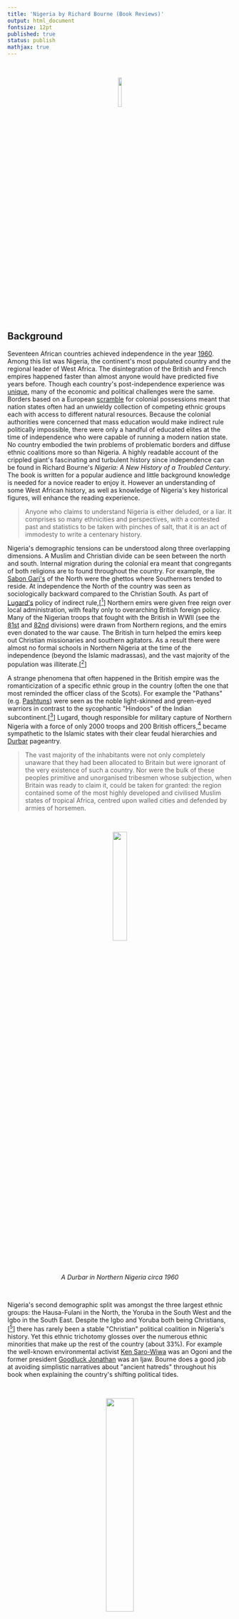 ```yaml
---
title: 'Nigeria by Richard Bourne (Book Reviews)'
output: html_document
fontsize: 12pt
published: true
status: publish
mathjax: true
---
```


<br>
<p align="center"><img src="/figures/nigeria.jpg" width="13%"></p>
<br>

## Background

Seventeen African countries achieved independence in the year [1960](https://www.thoughtco.com/chronological-list-of-african-independence-4070467). Among this list was Nigeria, the continent's most populated country and the regional leader of West Africa. The disintegration of the British and French empires happened faster than almost anyone would have predicted five years before. Though each country's post-independence experience was [unique](https://bioeconometrician.github.io/africa_since_independence/), many of the economic and political challenges were the same. Borders based on a European [scramble](https://en.wikipedia.org/wiki/Scramble_for_Africa) for colonial possessions meant that nation states often had an unwieldy collection of competing ethnic groups each with access to different natural resources. Because the colonial authorities were concerned that mass education would make indirect rule politically impossible, there were only a handful of educated elites at the time of independence who were capable of running a modern nation state. No country embodied the twin problems of problematic borders and diffuse ethnic coalitions more so than Nigeria. A highly readable account of the crippled giant's fascinating and turbulent history since independence can be found in Richard Bourne's *Nigeria: A New History of a Troubled Century*. The book is written for a popular audience and little background knowledge is needed for a novice reader to enjoy it. However an understanding of some West African history, as well as knowledge of Nigeria's key historical figures, will enhance the reading experience.

> Anyone who claims to understand Nigeria is either deluded, or a liar. It comprises so many ethnicities and perspectives, with a contested past and statistics to be taken with pinches of salt, that it is an act of immodesty to write a centenary history. 

Nigeria's demographic tensions can be understood along three overlapping dimensions. A Muslim and Christian divide can be seen between the north and south. Internal migration during the colonial era meant that congregants of both religions are to found throughout the country. For example, the [Sabon Gari's](https://en.wikipedia.org/wiki/Sabon_Gari) of the North were the ghettos where Southerners tended to reside. At independence the North of the country was seen as sociologically backward compared to the Christian South. As part of [Lugard's](https://en.wikipedia.org/wiki/Frederick_Lugard,_1st_Baron_Lugard) policy of indirect rule,[[^0]] Northern emirs were given free reign over local administration, with fealty only to overarching British foreign policy. Many of the Nigerian troops that fought with the British in WWII (see the [81st](https://en.wikipedia.org/wiki/81st_(West_Africa)_Division_) and [82nd](https://en.wikipedia.org/wiki/82nd_(West_Africa)_Division_) divisions) were drawn from Northern regions, and the emirs even donated to the war cause. The British in turn helped the emirs keep out Christian missionaries and southern agitators. As a result there were almost no formal schools in Northern Nigeria at the time of the independence (beyond the Islamic madrassas), and the vast majority of the population was illiterate.[[^x1]]

A strange phenomena that often happened in the British empire was the romanticization of a specific ethnic group in the country (often the one that most reminded the officer class of the Scots). For example the "Pathans" (e.g. [Pashtuns](https://en.wikipedia.org/wiki/Pashtuns)) were seen as the noble light-skinned and green-eyed warriors in contrast to the sycophantic "Hindoos" of the Indian subcontinent.[[^1]] Lugard, though responsible for military capture of Northern Nigeria with a force of only 2000 troops and 200 British officers,[^x4] became sympathetic to the Islamic states with their clear feudal hierarchies and [Durbar](https://en.wikipedia.org/wiki/Durbar_festival) pageantry.

> The vast majority of the inhabitants were not only completely unaware that they had been allocated to Britain but were ignorant of the very existence of such a country. Nor were the bulk of these peoples primitive and unorganised tribesmen whose subjection, when Britain was ready to claim it, could be taken for granted: the region contained some of the most highly developed and civilised Muslim states of tropical Africa, centred upon walled cities and defended by armies of horsemen. 

<br>
<p align="center"><img src="/figures/durbar.png" width="25%"></p>
<p align="center"><i>A Durbar in Northern Nigeria circa 1960 </i></p>
<br>

Nigeria's second demographic split was amongst the three largest ethnic groups: the Hausa-Fulani in the North, the Yoruba in the South West and the Igbo in the South East. Despite the Igbo and Yoruba both being Christians,[[^2]] there has rarely been a stable "Christian" political coalition in Nigeria's history. Yet this ethnic trichotomy glosses over the numerous ethnic minorities that make up the rest of the country (about 33%). For example the well-known environmental activist [Ken Saro-Wiwa](https://en.wikipedia.org/wiki/Ken_Saro-Wiwa) was an Ogoni and the former president [Goodluck Jonathan](https://en.wikipedia.org/wiki/Goodluck_Jonathan) was an Ijaw. Bourne does a good job at avoiding simplistic narratives about "ancient hatreds" throughout his book when explaining the country's shifting political tides. 

<br>
<p align="center"><img src="/figures/nigeria_linguistic.jpg" width="35%"></p>
<p align="center"><i>Nigeria's ethnic trichotomy hardly captures the country's complexity </i></p>
<br>

As Nigeria careened towards independence in 1960 there was oscillating pressure to either centralize or federalize the country. Though a centralizing state would help to reduce  regional imbalances, it would inevitably become the site of struggle for each group wanting *their turn to eat*. One wonders whether a purely federated Nigerian state would have prevented the country's civil war from occurring, or whether the corruption and environmental damage caused by the oil industry could have been reduced. Some of the country's challenges would have been inevitable though. Under Britain's colonial rule, large numbers of minorities moved into adjacent territories for economic opportunities.[[^3]] For example a clash over the imposition of Sharia law on Northern Christians by the Alkalis was a foreseeable risk. And could a central state have allowed the discovery of massive hydrocarbon reserves in the South East to enable a state government to exceed the fiscal capacity of the federal government? 

## Independence

Nigeria's independence occurred at the height of the cold war. [Lumumba](https://en.wikipedia.org/wiki/Patrice_Lumumba) had been overthrown by a coup a month before in the Congo, and the Cuban revolution was still fresh in the minds of the Americans. Luckily, from the Western perspective, the country's first prime minister [Abubakar Tafawa Belawa](https://en.wikipedia.org/wiki/Abubakar_Tafawa_Balewa) was a pious Muslim, conservative, and not at all interested in the Soviet bloc.

> How was it that Balewa became the first elected prime minister of a sovereign Nigeria, in what in retrospect was called the First Republic? Had the British, possibly for Cold War reasons, fixed the 1959 elections so that this cautious and Anglophile northerner, with several wives as a good Muslim and 22 children, became the leader at independence? 

Probably not. Even though the two Southern Parties, the National Council of Nigeria and the Cameroons ([NCNC](https://en.wikipedia.org/wiki/National_Council_of_Nigeria_and_the_Cameroons)) and the Action Group ([AG](https://en.wikipedia.org/wiki/Action_Group_(Nigeria))),[[^4]] had enough seats to form a majority coalition, the Northern People's Congress ([NPC](https://en.wikipedia.org/wiki/Northern_People%27s_Congress)) aligned with the NCNC to form a government. [Awolowo](https://en.wikipedia.org/wiki/Obafemi_Awolowo) and the Yoruba-dominated AG overplayed their hand by trying to make deals with the NPC and NCNC simultaneously. Yet once the NPC and NCNC realized their suitor "cheating" on them, AG was left in its role as the official opposition. When Nigeria became a Republic in 1963, the British government still had a large degree of influence in the fledgling country. Though Nigeria was already showing a tendency towards ethno-regional political coalitions, the [Macmillan](https://en.wikipedia.org/wiki/Harold_Macmillan) government was happy enough that it remained a friendly member of the commonwealth. The Labour government was desperate to distance itself from the embarrassment of [Nkrumahism](https://en.wikipedia.org/wiki/Kwame_Nkrumah) in Ghana, white flight in the Belgian Congo, and the South African apartheid government's [Sharpeville massacre](https://en.wikipedia.org/wiki/Sharpeville_massacre). 

Nigeria was at a crossroad after independence. [Nnamdi Azikiwe](https://en.wikipedia.org/wiki/Nnamdi_Azikiwe) in his inaugural address as Governor General appealed to Awolowo and the [Sardauna](https://en.wikipedia.org/wiki/Ahmadu_Bello) to forge a new country that was "hate-free, fear-free, and greed-free" and act as a shining example to the continent.[^X3] Yet the dream would fail. In seven years Nigeria would experience two coups and one of the bloodiest civil wars in modern African history. 

> The trouble for Balewa and those trying to make a success of an independent Nigeria was that public expectations were excessive, the economy would have difficulty paying for them, and politics seemed the easiest way to make money. 'Nigeria' was becoming a deadly combination of a zero-sum game and roulette. The honeymoon joy of independence was the prologue to a deepening crisis. 

After becoming a republic in 1963 by severing all official links to the British monarchy, Nigeria began to chart its own foreign policy course. Though by no means aligned to the Soviet bloc, Nigeria's foreign policy soon became at odds with its former colonial ruler and the NATO bloc in certain regards. The country applied constant pressure to Britain to sanction Rhodesia and was one of the loudest voices condemning apartheid. It also protested against France's nuclear tests in the Sahara and even temporarily ended diplomatic relations with her in 1963. This slight against France may have been the reason for French support of the Biafran rebels four years later. Nigeria also cancelled its defence treaty with the UK. 

## Overture to disaster

The political arrangements at the time of independence quickly began to fray within a few years. The NPC was much more successful than the NCNC in getting northerners into military and civil service positions. Cut off from the centre, the NCNC focused instead	 on shoring up its control of political offices available in Igboland. The opposition AG party split into two halves, with [Samuel Akintola](https://en.wikipedia.org/wiki/Ladoke_Akintola) leading a more "moderate" group that wanted to negotiate with the NPC, in contrast to Awolowo, who continued to oppose any deals with the federal parliament and advocated for the nationalization of key industries. 

In 1965 the Nigerian train of state went off the tracks. Rigged elections in the Western region led to a series of riots and communal violence. The government seemed incapable of formulating a response. As frustrations mounted within the country, a group of young army officers launched a coup which killed the prime minister, the Sardauna of Sokoto, and senior military leaders just a few days after after Balewa returned from a Commonwealth conference in Lagos.[^X2] The chain of events over the period 1965-1970 would be Nigeria's most fateful and its most contested. Were the coup plotters driven by idealism or ethnic factionalism? Could a clash of interests have been prevented by shows of leadership from Nigeria's founding fathers? Was the democratic infrastructure of the country bound to collapse under its own contradictions? 

The full order events was as follows. [First](https://en.wikipedia.org/wiki/1966_Nigerian_coup_d%27%C3%A9tat), a group of young army officers (mainly Igbos), led by [Nzeogwu](https://en.wikipedia.org/wiki/Chukwuma_Kaduna_Nzeogwu) succeeded in killing the prime minister and premiers of the Northern and Western regional governments (Bello and Akintola). The plotters failed to neutralize the head of the armed forces, [Aguiyi-Ironsi](https://en.wikipedia.org/wiki/Johnson_Aguiyi-Ironsi), who though an Igbo, was seen as loyal to the existing government. Second, Aguiyi-Ironsi was able to re-establish control over the Nigerian army and most of the coup plotters were either captured or went into exile. However many Northerners were wary of the new government and believed that Northern officers would be sidelined under his administration and another [coup](https://en.wikipedia.org/wiki/1966_Nigerian_counter-coup) was launched which succeeded in capturing and later killing Aguiyi-Ironsi. 

Many of the participants of the 1966 counter-coup would play a prominent role in Nigerian political life for many decades to come. These included [Murtala Mohammed](https://en.wikipedia.org/wiki/Murtala_Mohammed), [Danjuma](https://en.wikipedia.org/wiki/Theophilus_Danjuma), [Babangida](https://en.wikipedia.org/wiki/Ibrahim_Babangida), and [Abacha](https://en.wikipedia.org/wiki/Sani_Abacha). Amazingly, [Muhammadu Buhari](https://en.wikipedia.org/wiki/Muhammadu_Buhari) who took part in the coup at the age of 24, would first become the military head of state two decades later, and then be elected as president three decades later in 2015! The political lifespan of the Nigerian politician is a long one. The fall of the First Republic in Nigeria has many parallels to the [crisis](https://en.wikipedia.org/wiki/Crisis_of_the_Roman_Republic) of the Roman Republic. In both settings a handful of powerful men were vying for control over immense populations and spoils. Legitimate political motivations mixed easily with raw power politics. The elites were well educated (most of Nigeria's military and political leadership studied in Britain), knew each other well, and were raised in an intense atmosphere of competition. 

## The generals

> Nigeria's third quarter-century was disastrous... It included two breakdowns of civilian democracy; a war between Nigerians with anything up to three million casualties; institutionalised corruption at the level of the state, which was linked to extraordinary national dependence on oil revenue, alongside continuing poverty; and the arrival of the military in politics that, purporting to be an instrument of national unity, came to be seen in the south as an armed agent of northern hegemony. 

After the coup of 1966 [Yakubu Gowon](https://en.wikipedia.org/wiki/Yakubu_Gowon) was chosen to be the military head of state and would rule the country during its devastating civil war and subsequent enrichment during the oil boom. Gowon, though from the North, came from a [minority](https://en.wikipedia.org/wiki/Ngas_language) group and was likely chosen to offset the appearance of the coup being a pure Hausa-Fulani affair. However the counter-coup unleashed a torrent of communal violence and many Igbo were killed throughout the country. Further moves by the federal government to break up the Eastern region led to a formal declaration of independence by the Nigerian army officer [Ojukwu](https://en.wikipedia.org/wiki/C._Odumegwu_Ojukwu) and the short-lived Republic of Biafra was born in 1967. 

Once again Nigeria's history seems to be characterized by an irresistible force moving towards disaster. The country's civil war (also known as the [Biafran War](https://en.wikipedia.org/wiki/Nigerian_Civil_War)), was a humanitarian catastrophe with millions of civilians killed or displaced. In contrast, military casualties were relatively light (hundreds of thousands). Gowon actively pursued a policy of blockades and starvation to force the Biafrans into submission. Which, one could argue, succeeded at immense cost. [Colonel Obasanjo](https://en.wikipedia.org/wiki/Olusegun_Obasanjo), who would later become the military head of state, accepted the surrender of the Biafran forces in January 1970. An amnesty was given to almost all of the Biafran leadership. Gowon's magnanimity in victory set a precedent: despite the obvious fissiparous tendencies the elites of the country were committed to keeping it whole. Whether this motivation came from a sense of national pride or the desire to have the largest extractable rents possible, no one can be sure. Since Biafra, and possibly because of its brutality, Nigeria has gone through numerous coups but has avoided any serious risk of a civil war.

> The federal victory in the civil war did not put an end to the existential question about the Nigerian state -- whether so many different peoples can live together amicably in one polity. But it recast it. It demonstrated that there are military, political, and economic forces strong enough to counteract and defeat the centrifugal and fissiparous tendencies. It showed that where was not some southern unity of Igbos, Yorubas and the ethnicities in the Delta, that could overthrow a perceived hegemony of the north. It showed that the north itself was not a single uniform bulldozer, but a mosaic of groups with different interests and different appreciations of Islam. And above all it showed that the minority tribes all over the country were committed to the survival of a reorganised federation, in which their voices could be heard and the Nigerian army would not allow the Nigerian experiment to fail... \[T\]he federation that emerged at the end of the civil war was not the one that had won independence from Britain. The decree that created twelve states opened the door to a greater sense of ownership of Nigeria beyond the hitherto dominated Hausa-Fulani, Yoruba, and Igbo; it also opened the door to continuing pressure for more states, recognising ever smaller ethnicities, which was still not entirely assuaged when the Abacha regime moved to a total of 36 in the 1990s.

Though Nigeria's economy was poorly managed throughout the 1970s by Gowon, Murtala Mohammed, and Obasanjo, the oil price shock led to a spectacular rise in government revenues. The state has remained hooked on petrodollars ever since. Even today, oil accounts for more than [90%](https://nairametrics.com/2019/03/12/balance-of-payment-brief-shows-nigerias-oil-sector-accounted-for-93-8-of-export-revenue-in-q4-2018/) of Nigeria's export earnings and [65%](https://eiti.org/es/implementing_country/32) of government revenues. The conundrum facing the political leadership was, as General Gowon was once remarked, not money, but how to spend it. As a consequence the size of rents extractable from the state led to corruption on a different scale: *\[T\]he private jet became a status symbol in Nigeria whereas most African elites had to make do with the Mercedes Benz*. Without needing to tax its citizens, Nigeria's military rulers saw no need to diversify the economy or invest in human capital. Obasanjo's disastrous policies of indigenization and nationalization removed the last semblance of corporate governance from the country. 

> State control, underpinned by the rapacity of the executive, had been disastrous not only in the telephone monopoly, but also spectacularly in the robbed and underfunded electricity supply company, Nigerian Electricity Power Agency. NEPA -- 'Never Expect Power Always', as it was nicknamed -- had built no new power stations for a decade and could only provide 30% of households with an intermittent supply, and the majority of businesses, like better-off families, relied on diesel generators. 

It is has often been noted that military governments are poor economic stewards because the command-and-control attitude of the battlefield is hardly suited to the subtleties of a market-based economy that fundamentally rely on incentives and forces beyond state control. During the Buhari regime (1983-5), state policies approached the farcical, including the Orwellian sounding [War Against Indiscipline](https://en.wikipedia.org/wiki/War_Against_Indiscipline). NCOs were mobilized around the country to ensure "discipline", which included making sure Nigerians were forming proper queues. One of the more colourful moments during the Buhari regimed was the [Dikko affair](https://en.wikipedia.org/wiki/Dikko_affair), in which a former minister who had stolen billions of dollars from the treasury was kidnapped in a joint Nigerian-Israeli operation and almost smuggled out of the United Kingdom in [diplomatic bag](https://en.wikipedia.org/wiki/Diplomatic_bag). 

During the period of military rule Nigeria became a byword for corruption. Of course rent seeking in the early Nigerian state can be traced back to at least the 1950s. Already the Western Regional Tenders Board, the Northern Contractors Union, and the Eastern Nigeria Civil Engineers were awarding contracts to firms with connections to their respective political parties (i.e. the AG, NPC, and NCNC). Corruption reached its peak during the Abacha era. After his sudden death (reportedly in the company of Indian prostitutes), his wife Maryam was caught with 38 suitcases of cash on her way to a catch a flight leaving Abuja. Nigeria to this day [continues](https://www.aljazeera.com/ajimpact/nigeria-recover-300m-stolen-military-ruler-200204173243435.html) to recover funds that were squirrelled away during the Abacha era. 

> Okotie-Eboh became notorious, like Kingsley Ozuomba Mbadiwe, Minister of Transport, as one of the 'ten per centers', the ministers who were collecting commissions on projects they approved... He triumphantly survived a storm in the House of Representatives after he had started a shoe factory and then increased the duty on imported shoes. 

## Concluding thoughts

The fathers of Nigeria's national consciousness like Macaulay, Azikiwe, and Awolowo began their education at a time of optimistic nationalism. Each channelled their frustration and excitement into respective media outlets: the *Lagos Daily News*, *West African Pilot*, and the *Nigerian Tribune*. Sadly both Azikiwe and Awolowo would die when their country was ruled by military dictators (Abacha and Babangida, respectively). Yet with election of Buhari in 2015 and his re-election in 2019, Nigeria appears to have a firm dedication to democratic rule. The former general's [commitment](https://www.youtube.com/watch?v=n50VISW8kgI) is hopefully representative of current army leadership. The Nigerian military's incompetent handling of the [Boko Haram](https://en.wikipedia.org/wiki/Boko_Haram_insurgency) insurgency has likely undermined its legitimacy as an alternative option to civilian rule. However the return to democracy has not removed the unholy nexus between business and politics.

> Nuhu Ribadu, when chairman of the anti-corruption body, the Economic and Financial Crimes Commission (EFCC), said in 2007 that 23 of 36 state governors were wanted on corruption charges and that he was taking steps to prevent them leaving the country... Peter Odili, People's Democratic Party Governor of Rivers state, was singled out by Ribadu and the EFCC in 2007 for extensive fraud and corruption and was spending less on education in the state than on his own security. 

Though centenary histories can often be dry, Bourne's *Nigeria* is written in a easy and light-hearted manner. It is clear that Bourne is deeply interested in the country and sympathetic to her history. He is also funny throughout: *the United Peoples' Party then morphed into the Nigerian National Democratic Party, not becoming notably more democratic along the way.* The author was able to interview several important people in the book including Maitama Sule, the first and last resource minister who was (apparently) not corrupt and who helped break up the Shell-BP and 'seven sisters' cartel on oil bidding. Sule also told the author that Belawa avoided the temptations of his office. From all accounts Tafawa seemed like a Muslim gentleman worthy of his Knighthood. Although it's important to note that "*Balewa completely failed to call any of his ministers to account or punish them for their misdemeanours*".

> The dissatisfaction with the Nigerian body politic was widespread, and it was displayed in the press, in the labour movement, in the dubious federal election at the end of 1964 and in its aftermath. At independence, only four years before, it would have been inconceivable that, so few years later, Chief Awolowo would have been incarcerated for treason in the 19th-century prison in Lagos. What few realized was that the anger with the slow pace of decolonisation and the corruption of the politicians was beginning to take hold in the military. 

The Nigerian government is an example of what Lane Pritchett calls a *[flailing state](https://dash.harvard.edu/handle/1/4449106)*: a principal that cannot control its agents. Alex Tabarrok would likely argue that Nigeria should be governed under the principle of [presumptive laissez-faire](https://www.independent.org/pdf/tir/tir_24_2_01_rajagopalan.pdf). Though there are clearly many government interventions that would improve Nigeria's economic fortunes, the problem is there are almost no Nigerian state actors that could carry out such policies. For a country with limited state capacity, it should demonstrate competence in key areas before moving onto more complicated interventions like tiered exchange rates or [rice](https://www.theafricareport.com/13228/nigerias-obsession-with-rice-and-the-bottomless-subsidy-pit/) self-sufficiency.

As a natural critic and someone drawn to the excitement that occurs when something goes off the rails, one needs to be careful not to solely focus on Nigeria's catastrophes and also acknowledge its accomplishments. The country has a long tradition of peacekeeping in the UN and the AU going back to the Congo. Nigeria arguably has Africa's most vibrant press sector which dates to its pre-colonial era. The country is now the largest economy on the continent (surpassing South Africa in 2016) and is on track to have the third-largest population in the world by 2050. Nigerian culture highly regards educational  attainment and learning. This explains why Nigerian-Americans have the [highest share](https://www.chron.com/news/article/Data-show-Nigerians-the-most-educated-in-the-U-S-1600808.php) of graduate degrees for any demographic group in the United States. Although I am based, Nigeria's most impressive accomplishment may be its its literary culture which produced the likes of Adichie, Achebe, Okri, Oyeyemi, Tutuola, Okigbo, and Soyinka. One of my takeaways from Bourne's book is that sometimes the people don't get the government they deserve.

> The trouble with Nigeria is simply and squarely a failure of leadership. There is nothing basically wrong with the Nigerian character. There is nothing wrong with the Nigerian land or climate or water or air or anything else. The Nigerian problem is the unwillingness or inability of its leaders to rise to the responsibility, to the challenge of personal example which are the hallmarks of true leadership.
>
> The Trouble with Nigeria (Chinua Achebe)

<br> 

* * *

[^0]: Lugard was the first governor-general of the [Colony and Protectorate of Nigeria](https://en.wikipedia.org/wiki/Colonial_Nigeria) and the intellectual architect of [indirect rule](https://en.wikipedia.org/wiki/Indirect_rule). He also formulated the concept of the "dual mandate" which combined a [*mission civilisatrice*](https://en.wikipedia.org/wiki/Civilizing_mission) with economic exploitation for the mother country. Though indirect rule may have been well-suited to allow British traders and investors the ability to profit from resource extraction by co-opting existing tribal systems of government, it clearly was in tension with the "civilizing" project of abolishing slavery, for example. 

[^x1]: A notable exception to this was [Katsina College](https://en.wikipedia.org/wiki/Barewa_College) which educated many of the Northern elite including Balewa, Bello, along with other presidents and military rulers. 

[^1]: Kipling's [Indian Tales](https://bioeconometrician.github.io/april_reads20/) are a good place to see the strange aspect of British racism on display.  

[^2]: It should be noted that the Igbo are disproportionately Catholic relative to the rest of the country. 

[^3]: The British invested a significant amount of resources into the development of the country's railways which allowed unprecedented internal mobility. From 1964 to 2003 the annual number of passengers [declined](https://web.archive.org/web/20160726153512/http://nannewsnigeria.com/news-analysis-overseeing-resurrection-nigerian-railways) from 11 to 1.6 million and freight traffic almost collapsed. The Lagos-Kano route which began in 1912 and has since disappeared may once again be [resurrected](https://www.globalconstructionreview.com/news/china-wins-67bn-lagos-kano-railway-contract/) by a Chinese state rail builder.

[^4]: The reader of Bourne's *Nigeria* cannot help but notice many of the fascinating characters make an appearance. One of the co-founders of the NCNC (along with Azikiwe), [Herbert Macauley](https://en.wikipedia.org/wiki/Herbert_Macaulay) is one such a figure. Considered the father of the Nigerian independence movement, he was educated at a grammar school in Lagos in the late 19th century and went onto become the proprietor of the *Lagos Daily News* which was a constant thorn in the side of Lugard and the colonial authorities. Nigeria's claim to have the continents most rancorous and open media can be traced all the way back to Macaulay. He once memorably stated: "The dimensions of 'the true interests of the natives at heart' are algebraically equal to the length, breadth, and depth of the white man's pocket". 

[^X2]: In Chimamanda Ngozi Adiche's *Half of a Yellow Sun* most of Olanna's Igbo family are delighted to find out that Sardauna was killed and associate him with Northern oppression and corruption. 

[^X3]: Zik, as he was usually referred to as, is a good example of the complicated ethno-regional divide of Nigeria. Though formerly associated with the NCNC (with he co-founded with Herbert Macaulay) and Igbo nationalism (being a spokesman for the short-lived Biafran Republic), he was born in Nigerian Nigeria, spoke fluent Hausa before learning Igbo, and then ultimately went to Lagos where he learned Yoruba.  

[^x4]: The Maxim gun and British discipline enabled the capture of the North's major cities (Kano, Sokoto, Katsina, Zaria) and the concomitant capitulations of the Fulani emirs.